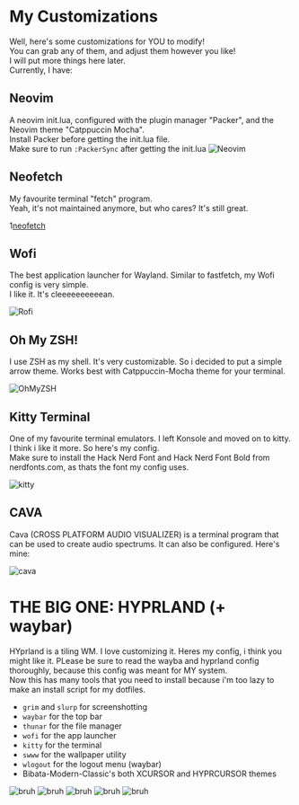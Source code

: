# My Customizations
Well, here's some customizations for YOU to modify!\
You can grab any of them, and adjust them however you like!\
I will put more things here later.\
Currently, I have:
## Neovim
A neovim init.lua, configured with the plugin manager "Packer", and the Neovim theme "Catppuccin Mocha".\
Install Packer before getting the init.lua file.\
Make sure to run `:PackerSync` after getting the init.lua
![Neovim](screenshots/neovim.png)
## Neofetch
My favourite terminal "fetch" program.\
Yeah, it's not maintained anymore, but who cares? It's still great.

1[neofetch](screenshots/neofetch.png)
## Wofi
The best application launcher for Wayland. Similar to fastfetch, my Wofi config is very simple.\
I like it. It's cleeeeeeeeeean.

![Rofi](screenshots/wofi.png)
## Oh My ZSH!
I use ZSH as my shell. It's very customizable. So i decided to put a simple arrow theme. Works best with Catppuccin-Mocha theme for your terminal.

![OhMyZSH](screenshots/ohmyzsh2.png)
## Kitty Terminal
One of my favourite terminal emulators. I left Konsole and moved on to kitty. I think i like it more. So here's my config.\
Make sure to install the Hack Nerd Font and Hack Nerd Font Bold from nerdfonts.com, as thats the font my config uses.

![kitty](screenshots/kitty2.png)
## CAVA
Cava (CROSS PLATFORM AUDIO VISUALIZER) is a terminal program that can be used to create audio spectrums. It can also be configured. Here's mine:

![cava](screenshots/cava2.png)
# THE BIG ONE: HYPRLAND (+ waybar)
HYprland is a tiling WM. I love customizing it. Heres my config, i think you might like it. PLease be sure to read the wayba and hyprland config thoroughly, because this config was meant for MY system.\
Now this has many tools that you need to install because i'm too lazy to make an install script for my dotfiles.
- `grim` and `slurp` for screenshotting
- `waybar` for the top bar
- `thunar` for the file manager
- `wofi` for the app launcher
- `kitty` for the terminal
- `swww` for the wallpaper utility
- `wlogout` for the logout menu (waybar)
- Bibata-Modern-Classic's both XCURSOR and HYPRCURSOR themes

![bruh](screenshots/hypr3.png) ![bruh](screenshots/busy3.png) ![bruh](screenshots/cava4.png) ![bruh](screenshots/fileman.png) ![bruh](screenshots/wofi3.png)
